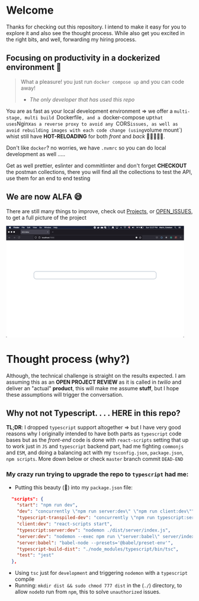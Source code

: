 # Welcome

Thanks for checking out this repository. I intend to make it easy for you to explore it and also see the thought process. While also get you excited in the right bits, and well, forwarding my hiring process.

## Focusing on productivity in a dockerized environment 🐳 

> What a pleasure! you just run `docker compose up` and you can code away!
> -  _The only developer that has used this repo_

You are as fast as your local development environment => we offer a `multi-stage, multi build `Dockerfile`, and a `docker-compose up` that uses `Nginx`as a reverse proxy to avoid any `CORS` issues, as well as avoid rebuilding images with each code change (using `volume mount`) whist still have **HOT-RELOADING** for both *front* and *back*  🤯🤯🤯🤯🤯.

Don't like `docker`? no worries, we have `.nvmrc` so you can do local development as well .....

Get as well prettier, eslinter and commitlinter and don't forget **CHECKOUT** the postman collections, there you will find all the collections to test the API, use them for an end to end testing

## We are now ALFA 😅

There are still many things to improve, check out [Projects](https://github.com/EstebanMarin/express-react-app/projects), or [OPEN_ISSUES](https://github.com/EstebanMarin/express-react-app/issues), to get a full picture of the project

![Working Prototype](https://github.com/EstebanMarin/express-react-app/blob/mvp-alfa/EMM_app_GIF.gif)

# Thought process (why?)

Although, the technical challenge is straight on the results expected. 
I am assuming this as an **OPEN PROJECT REVIEW** as it is called in _twilio_ and deliver an "actual" **product**, this will make me assume **stuff**, but I hope these assumptions will trigger the conversation.


## Why not not Typescript. . . . **HERE** in this repo?

**TL;DR**: I dropped `typescript` support altogether => but I have very good reasons why
I originally intended to have both parts as `typescript` code bases but as the _front-end_ code is done with `react-scripts` setting that up to work just in `JS` and `typescript` backend part, had me fighting `commonjs` and `ESM`, and doing a balancing act with my `tsconfig.json`, `package.json`, `npm scripts`. More down below or check `master` branch commit `DEAD-END`

### My crazy run trying to upgrade the repo to `typescript` had me:

- Putting this beauty (🤢) into my `package.json` file:

```json
  "scripts": {
    "start": "npm run dev",
    "dev": "concurrently \"npm run server:dev\" \"npm run client:dev\"",
    "typescript-transpiled-dev": "concurrently \"npm run typescript:server:dev\" \"npm run client:dev\"",
    "client:dev": "react-scripts start",
    "typescript:server:dev": "nodemon ./dist/server/index.js",
    "server:dev": "nodemon --exec npm run \"server:babel\" server/index.js",
    "server:babel": "babel-node --presets='@babel/preset-env'",
    "typescript-build-dist": "./node_modules/typescript/bin/tsc",
    "test": "jest"
  },
```

- Using `tsc` just for `development` and triggering `nodemon` with a `typescript` compile
- Running: `mkdir dist && sudo chmod 777 dist` in the (`./`) directory, to allow `node`to run from `npm`, this to solve `unauthorized` issues.

